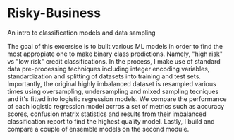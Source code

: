 # Risky-Business
An intro to classification models and data sampling

The goal of this excersise is to built various ML models in order to find the most appropiate one to make binary class predictions. Namely, "high risk" vs "low risk" credit classifications. In the process, I make use of standard data pre-processing techniques including integer encoding variables, standardization and splitting of datasets into training and test sets. Importantly, the original highly imbalanced dataset is resampled various times using oversampling, undersampling and mixed sampling tecniques and it's fitted into logistic regression models. We compare the performance of each logistic regression model acrros a set of metrics such as accuracy scores, confusion matrix statistics and results from their imbalanced classification report to find the highest quality model. Lastly, I build and compare a couple of ensemble models on the second module.
